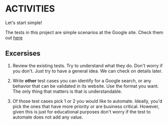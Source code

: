 # ACTIVITIES

Let's start simple!

The tests in this project are simple scenarios at the Google site. Check them out [here](https://github.com/falessa/cypress-examples/blob/main/cypress/e2e/google-search/google_search.cy.js)

## Excersises

1. Review the existing tests. Try to understand what they do. Don't worry if you don't. Just try to have a general idea. We can check on details later.

2. Write **other** test cases you can identify for a Google search, or any behavior that can be validated in its website. Use the format you want. The only thing that matters is that is understandable.

3. Of those test cases pick 1 or 2 you would like to automate. Ideally, you'd pick the ones that have more priority or are business critical. However, given this is just for educational purposes don't worry if the test to automate does not add any value.